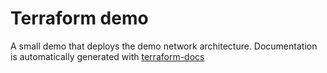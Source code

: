 # Terraform demo

A small demo that deploys the demo network architecture. Documentation is automatically generated with [terraform-docs](https://terraform-docs.io/)